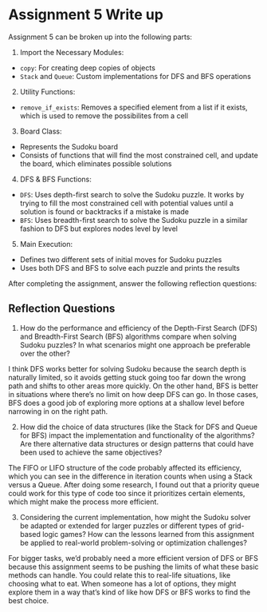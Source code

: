 # Assignment 5 Write up

Assignment 5 can be broken up into the following parts:
1. Import the Necessary Modules:
- `copy`: For creating deep copies of objects
- `Stack` and `Queue`: Custom implementations for DFS and BFS operations
2. Utility Functions: 
- `remove_if_exists`: Removes a specified element from a list if it exists, which is used to remove the possibilites from a cell
3. Board Class:
- Represents the Sudoku board
- Consists of functions that will find the most constrained cell, and update the board, which eliminates possible solutions
4. DFS & BFS Functions:
- `DFS`: Uses depth-first search to solve the Sudoku puzzle. It works by trying to fill the most constrained cell with potential values until a solution is found or backtracks if a mistake is made
- `BFS`: Uses breadth-first search to solve the Sudoku puzzle in a similar fashion to DFS but explores nodes level by level
5. Main Execution:
- Defines two different sets of initial moves for Sudoku puzzles
- Uses both DFS and BFS to solve each puzzle and prints the results


After completing the assignment, answer the following reflection questions:

## Reflection Questions

1. How do the performance and efficiency of the Depth-First Search (DFS) and Breadth-First Search (BFS) algorithms compare when solving Sudoku puzzles? In what scenarios might one approach be preferable over the other?

I think DFS works better for solving Sudoku because the search depth is naturally limited, so it avoids getting stuck going too far down the wrong path and shifts to other areas more quickly. On the other hand, BFS is better in situations where there’s no limit on how deep DFS can go. In those cases, BFS does a good job of exploring more options at a shallow level before narrowing in on the right path.

2. How did the choice of data structures (like the Stack for DFS and Queue for BFS) impact the implementation and functionality of the algorithms? Are there alternative data structures or design patterns that could have been used to achieve the same objectives?

The FIFO or LIFO structure of the code probably affected its efficiency, which you can see in the difference in iteration counts when using a Stack versus a Queue. After doing some research, I found out that a priority queue could work for this type of code too since it prioritizes certain elements, which might make the process more efficient.

3. Considering the current implementation, how might the Sudoku solver be adapted or extended for larger puzzles or different types of grid-based logic games? How can the lessons learned from this assignment be applied to real-world problem-solving or optimization challenges?

For bigger tasks, we’d probably need a more efficient version of DFS or BFS because this assignment seems to be pushing the limits of what these basic methods can handle. You could relate this to real-life situations, like choosing what to eat. When someone has a lot of options, they might explore them in a way that’s kind of like how DFS or BFS works to find the best choice.
